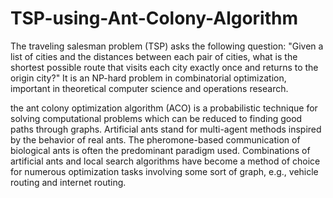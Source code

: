# TSP-using-Ant-Colony-Algorithm
The traveling salesman problem (TSP) asks the following question: "Given a list of cities and the distances between each pair of cities, what is the shortest possible route that visits each city exactly once and returns to the origin city?"
It is an NP-hard problem in combinatorial optimization, important in theoretical computer science and operations research.

the ant colony optimization algorithm (ACO) is a probabilistic technique for solving computational problems which can be reduced to finding good paths through graphs. Artificial ants stand for multi-agent methods inspired by the behavior of real ants. The pheromone-based communication of biological ants is often the predominant paradigm used. Combinations of artificial ants and local search algorithms have become a method of choice for numerous optimization tasks involving some sort of graph, e.g., vehicle routing and internet routing.
